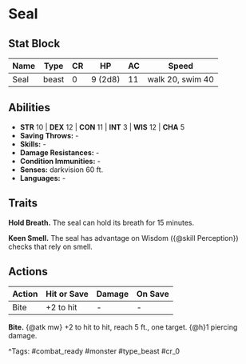 # Seal

## Stat Block

| Name | Type | CR | HP | AC | Speed |
|------|------|----|----|----|-------|
| Seal | beast | 0 | 9 (2d8) | 11 | walk 20, swim 40 |

## Abilities

- **STR** 10 | **DEX** 12 | **CON** 11 | **INT** 3 | **WIS** 12 | **CHA** 5
- **Saving Throws:** -  
- **Skills:** -  
- **Damage Resistances:** -  
- **Condition Immunities:** -  
- **Senses:** darkvision 60 ft.  
- **Languages:** -

## Traits

**Hold Breath.** The seal can hold its breath for 15 minutes.

**Keen Smell.** The seal has advantage on Wisdom ({@skill Perception}) checks that rely on smell.


## Actions

| Action | Hit or Save | Damage | On Save |
|--------|--------------|--------|----------|
| Bite | +2 to hit | - | - |

**Bite.** {@atk mw} +2 to hit to hit, reach 5 ft., one target. {@h}1 piercing damage.


^Tags: #combat_ready #monster #type_beast #cr_0